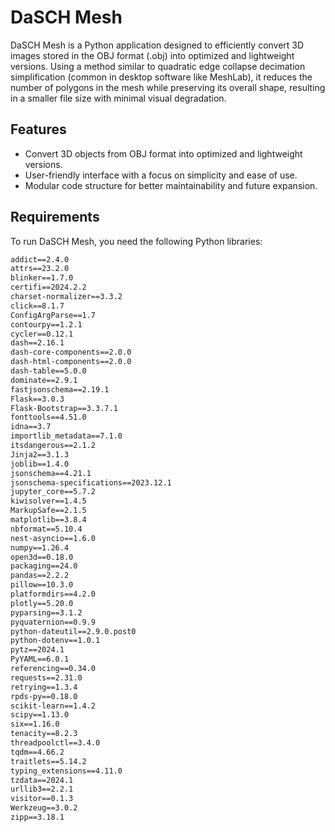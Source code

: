 # DaSCH Mesh

DaSCH Mesh is a Python application designed to efficiently convert 3D images stored in the OBJ format (.obj) into optimized and lightweight versions. Using a method similar to quadratic edge collapse decimation simplification (common in desktop software like MeshLab), it reduces the number of polygons in the mesh while preserving its overall shape, resulting in a smaller file size with minimal visual degradation.

## Features

- Convert 3D objects from OBJ format into optimized and lightweight versions.
- User-friendly interface with a focus on simplicity and ease of use.
- Modular code structure for better maintainability and future expansion.

## Requirements

To run DaSCH Mesh, you need the following Python libraries:

```txt
addict==2.4.0
attrs==23.2.0
blinker==1.7.0
certifi==2024.2.2
charset-normalizer==3.3.2
click==8.1.7
ConfigArgParse==1.7
contourpy==1.2.1
cycler==0.12.1
dash==2.16.1
dash-core-components==2.0.0
dash-html-components==2.0.0
dash-table==5.0.0
dominate==2.9.1
fastjsonschema==2.19.1
Flask==3.0.3
Flask-Bootstrap==3.3.7.1
fonttools==4.51.0
idna==3.7
importlib_metadata==7.1.0
itsdangerous==2.1.2
Jinja2==3.1.3
joblib==1.4.0
jsonschema==4.21.1
jsonschema-specifications==2023.12.1
jupyter_core==5.7.2
kiwisolver==1.4.5
MarkupSafe==2.1.5
matplotlib==3.8.4
nbformat==5.10.4
nest-asyncio==1.6.0
numpy==1.26.4
open3d==0.18.0
packaging==24.0
pandas==2.2.2
pillow==10.3.0
platformdirs==4.2.0
plotly==5.20.0
pyparsing==3.1.2
pyquaternion==0.9.9
python-dateutil==2.9.0.post0
python-dotenv==1.0.1
pytz==2024.1
PyYAML==6.0.1
referencing==0.34.0
requests==2.31.0
retrying==1.3.4
rpds-py==0.18.0
scikit-learn==1.4.2
scipy==1.13.0
six==1.16.0
tenacity==8.2.3
threadpoolctl==3.4.0
tqdm==4.66.2
traitlets==5.14.2
typing_extensions==4.11.0
tzdata==2024.1
urllib3==2.2.1
visitor==0.1.3
Werkzeug==3.0.2
zipp==3.18.1

